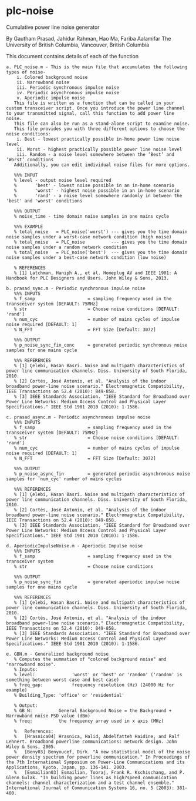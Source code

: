 # plc-noise
Cumulative power line noise generator

By Gautham Prasad, Jahidur Rahman, Hao Ma, Fariba Aalamifar
The University of British Columbia, Vancouver, British Columbia

This document contains details of each of the function

	a. PLC_noise.m - This is the main file that accumulates the following types of noise-
		i. Colored background noise
		ii. Narrowband noise
		iii. Periodic synchronous impulse noise
		iv. Periodic asynchronous impulse noise
		v. Aperiodic impulse noise
	   This file is written as a function that can be called in your custom transceiver script. Once you introduce the power line channel to your transmitted signal, call this function to add power line noise.
	   This file can also be run as a stand-alone script to examine noise.
	   This file provides you with three different options to choose the noise conditions:
		i. Best - lowest practically possible in-home power line noise level
		ii. Worst - highest practically possible power line noise level
		iii. Random - a noise level somewhere between the ’Best’ and ‘Worst’ conditions
	   Additionally, you can edit individual noise files for more options.

	   %%% INPUT
	   % level - output noise level required
	   %       'best' - lowest noise possible in an in-home scenario
	   %       'worst' - highest noise possible in an in-home scenario
	   %       'rand' - a noise level somewhere randomly in between the 'best' and 'worst' conditions

	   %%% OUTPUT
	   % noise_time - time domain noise samples in one mains cycle

	   %%% EXAMPLE
	   % total_noise   = PLC_noise('worst') --- gives you the time domain noise samples under a worst-case network condition (high noise)
	   % total_noise   = PLC_noise          --- gives you the time domain noise samples under a random network condition 
	   % total_noise   = PLC_noise('best')  --- gives you the time domain noise samples under a best-case network condition (low noise)

	   % REFERENCES
	   % [1] Latchman, Haniph A., et al. Homeplug AV and IEEE 1901: A Handbook for PLC Designers and Users. John Wiley & Sons, 2013.
	
	b. prasad_sync.m - Periodic synchronous impulse noise
	   %%% INPUTS
	   % f_samp                    = sampling frequency used in the transceiver system [DEFAULT: 75MHz]
	   % str                       = Choose noise conditions [DEFAULT: 'rand']
	   % num_cyc                   = number of mains cycles of impulse noise required [DEFAULT: 1]
	   % N_FFT                     = FFT Size [Default: 3072]

 	   %%% OUTPUT
	   % p_noise_sync_fin_conc     = generated periodic synchronous noise samples for one mains cycle 

	   %%% REFERENCES
	   % [1] Çelebi, Hasan Basri. Noise and multipath characteristics of power line communication channels. Diss. University of South Florida, 2010.
	   % [2] Cortés, José Antonio, et al. "Analysis of the indoor broadband power-line noise scenario." Electromagnetic Compatibility, IEEE Transactions on 52.4 (2010): 849-858.
	   % [3] IEEE Standards Association. "IEEE Standard for Broadband over Power Line Networks: Medium Access Control and Physical Layer Specifications." IEEE Std 1901 2010 (2010): 1-1586.

	c. prasad_async.m - Periodic asynchronous impulse noise
	   %%% INPUTS
	   % f_samp                    = sampling frequency used in the transceiver system [DEFAULT: 75MHz] 
	   % str                       = Choose noise conditions [DEFAULT: 'rand']
	   % num_cyc                   = number of mains cycles of impulse noise required [DEFAULT: 1]
	   % N_FFT                     = FFT Size [Default: 3072]

	   %%% OUTPUT
	   % p_noise_async_fin         = generated periodic asynchronous noise samples for 'num_cyc' number of mains cycles

	   %%% REFERENCES
	   % [1] Çelebi, Hasan Basri. Noise and multipath characteristics of power line communication channels. Diss. University of South Florida, 2010.
	   % [2] Cortés, José Antonio, et al. "Analysis of the indoor broadband power-line noise scenario." Electromagnetic Compatibility, IEEE Transactions on 52.4 (2010): 849-858.
	   % [3] IEEE Standards Association. "IEEE Standard for Broadband over Power Line Networks: Medium Access Control and Physical Layer Specifications." IEEE Std 1901 2010 (2010): 1-1586.

	d. AperiodicImpulseNoise.m - Aperiodic Impulse noise
	   %%% INPUTS
	   % f_samp                    = sampling frequency used in the transceiver system
	   % str                       = Choose noise conditions

	   %%% OUTPUT
	   % p_noise_sync_fin          = generated aperiodic impulse noise samples for one mains cycle 

	   %%% REFERENCES
	   % [1] Çelebi, Hasan Basri. Noise and multipath characteristics of power line communication channels. Diss. University of South Florida, 2010.
	   % [2] Cortés, José Antonio, et al. "Analysis of the indoor broadband power-line noise scenario." Electromagnetic Compatibility, IEEE Transactions on 52.4 (2010): 849-858.
	   % [3] IEEE Standards Association. "IEEE Standard for Broadband over Power Line Networks: Medium Access Control and Physical Layer Specifications." IEEE Std 1901 2010 (2010): 1-1586.
 
	e. GBN.m - Generalized background noise
	   % Computes the summation of "colored background noise" and "narrowband noise".
	   % Inputs:
	   % level:              'worst' or 'best' or 'random' ('random' is something between worst case and best case)
	   % freq_gap:           frequency resolution (Hz) (24000 Hz for example)
	   % Building_Type: 'office' or 'residential'

	   % Output:
	   % GB_N:          General Background Noise = the Background + Narrowband noise PSD value (dBm)
	   % freq:          the frequency array used in x axis (MHz)

	   %   References:
	   %   [Hrasnica04] Hrasnica, Halid, Abdelfatteh Haidine, and Ralf Lehnert. Broadband powerline communications: network design. John Wiley & Sons, 2005.
	   %   [Beny03] Benyoucef, Dirk. "A new statistical model of the noise power density spectrum for powerline communication." In Proceedings of the 7th International Symposium on Power-Line Communications and its Applications, Kyoto, Japan, pp. 136-141. 2003.
	   %   [Esmailian03] Esmailian, Tooraj, Frank R. Kschischang, and P. Glenn Gulak. "In building power lines as high?speed communication channels: channel characterization and a test channel ensemble." International Journal of Communication Systems 16, no. 5 (2003): 381-400.
